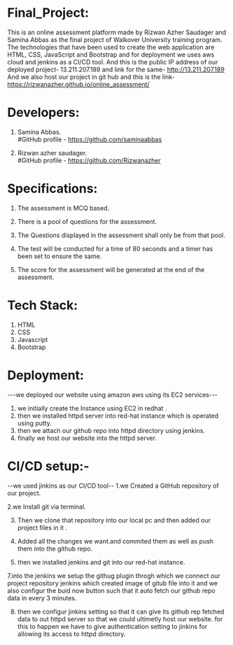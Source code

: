 # Final_Project:
This is an online assessment platform made by Rizwan Azher Saudager and Samina Abbas as the final project of Walkover University training program. The technologies that have been used to create the web application are HTML, CSS, JavaScript and Bootstrap and for deployment we uses aws cloud and jenkins as a CI/CD tool.
And this is the public IP address of our deployed project- 13.211.207.189 and link for the same- http://13.211.207.189
And we also host our project in git hub and this is the link- https://rizwanazher.github.io/online_assessment/
# Developers:
  1. Samina Abbas.<br> 
     #GitHub profile - https://github.com/saminaabbas

  2. Rizwan azher saudager.<br>
     #GitHub profile - https://github.com/Rizwanazher

# Specifications:
1. The assessment is MCQ based.

2. There is a pool of questions for the assessment.

3. The Questions displayed in the assessment shall only be from that pool.
 
4. The test will be conducted for a time of 80 seconds and a timer has been set to ensure the same.

5. The score for the assessment will be generated at the end of the assessment.


# Tech Stack:
1. HTML
2. CSS
3. Javascript
4. Bootstrap

# Deployment:
 ---we deployed our website using amazon aws using its EC2 services---
 1. we initially create the Instance using EC2 in redhat .
 2. then we installed httpd server into red-hat instance which is operated using putty.
 3. then we attach our github repo into httpd directory using jenkins.
 4. finally we host our website into the httpd server. 

# CI/CD setup:-
--we used jinkins as our CI/CD tool--
1.we Created a GitHub repository of our project.

2.we Install git via terminal.

3. Then we clone that repository into our local pc and then added our project files in it . 

4. Added all the changes we want.and commited them as well as push them into the github repo.

6. then we installed jenkins and git into our red-hat instance.

7.into the jenkins we setup the  githug plugin throgh which we connect our project repository 
  jenkins which created image of gitub file into it and we also configur the buid now button such 
  that it auto fetch our github repo data in every 3 minutes.

8. then we configur jinkins setting so that it can give its github rep fetched  data to out httpd
  server so that we could ultimetly host our website. for this to happen we have to give authentication
  setting to jinkins for allowing its access to httpd directory.


